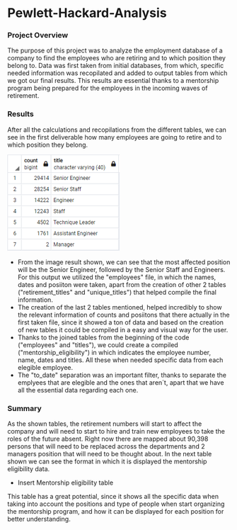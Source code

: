 # Pewlett-Hackard-Analysis

### Project Overview
The purpose of this project was to analyze the employment database of a company to find the employees who are retiring and to which position they belong to. Data was first taken from initial databases, from which, specific needed information was recopilated and added to output tables from which we got our final results. This results are essential thanks to a mentorship program being prepared for the employees in the incoming waves of retirement. 

### Results
After all the calculations and recopilations from the different tables, we can see in the first deliverable how many employees are going to retire and to which position they belong. 

![](https://github.com/JoseLuisMontemayor/Pewlett-Hackard-Analysis/blob/main/retiring_titles.PNG)

- From the image result shown, we can see that the most affected position will be the Senior Engineer, followed by the Senior Staff and Engineers. For this output we utilized the "employees" file, in which the names, dates and posiiton were taken, apart from the creation of other 2 tables ("retirement_titles" and "unique_titles") that helped compile the final information.
- The creation of the last 2 tables mentioned, helped incredibly to show the relevant information of counts and posiitons that there actually in the first taken file, since it showed a ton of data and based on the creation of new tables it could be compiled in a easy and visual way for the user. 
- Thanks to the joined tables from the beginning of the code ("employees" and "titles"), we could create a compiled ("mentorship_eligibility") in which indicates the employee number, name, dates and titles. All these when needed specific data from each elegible employee.
- The "to_date" separation was an important filter, thanks to separate the emplyees that are elegible and the ones that aren´t, apart that we have all the essential data regarding each one. 

### Summary 
As the shown tables, the retirement numbers will start to affect the company and will need to start to hire and train new employees to take the roles of the future absent. Right now there are mapped about 90,398 persons that will need to be replaced across the departments and 2 managers position that will need to be thought about.
In the next table shown we can see the format in which it is displayed the mentorship eligibility data. 

* Insert Mentorship eligibility table

This table has a great potential, since it shows all the specific data when taking into account the positions and type of people when start organizing the mentorship program, and how it can be displayed for each position for better understanding.
